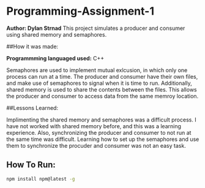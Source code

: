 # Programming-Assignment-1
**Author: Dylan Strnad**
This project simulates a producer and consumer using shared memory and semaphores.

##How it was made: 

**Programmming languaged used:** C++

Semaphores are used to implement mutual exlcusion, in which only one process can run at a time. The producer and consumer have their own files, and make use of semaphores to signal when it is time to run. Additionally, shared memory is used to share the contents between the files. This allows the producer and consumer to access data from the same memroy location. 

##Lessons Learned:

Implimenting the shared memory and semaphores was a difficult process. I have not worked with shared memory before, and this was a learning experience. Also, synchronizing the producer and consumer to not run at the same time was difficult. Learning how to set up the semaphores and use them to synchronize the procuder and consumer was not an easy task. 

## How To Run:
  ```sh
  npm install npm@latest -g
  ```
